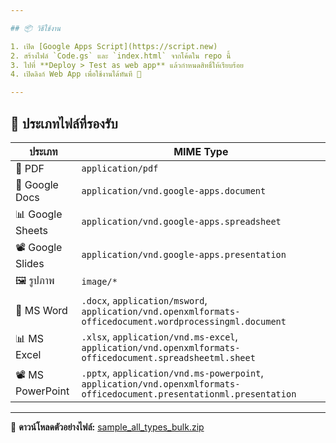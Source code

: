 ```yaml
---

## 📦 วิธีใช้งาน

1. เปิด [Google Apps Script](https://script.new)
2. สร้างไฟล์ `Code.gs` และ `index.html` จากโค้ดใน repo นี้
3. ไปที่ **Deploy > Test as web app** แล้วกำหนดสิทธิ์ให้เรียบร้อย
4. เปิดลิงก์ Web App เพื่อใช้งานได้ทันที 🎉

---
```


## 🧪 ประเภทไฟล์ที่รองรับ

| ประเภท            | MIME Type                                                                 |
|-------------------|---------------------------------------------------------------------------|
| 📄 PDF               | `application/pdf`                                                         |
| 📝 Google Docs       | `application/vnd.google-apps.document`                                    |
| 📊 Google Sheets     | `application/vnd.google-apps.spreadsheet`                                 |
| 📽️ Google Slides     | `application/vnd.google-apps.presentation`                                |
| 🖼️ รูปภาพ            | `image/*`                                                                 |
| 📃 MS Word           | `.docx`, `application/msword`, `application/vnd.openxmlformats-officedocument.wordprocessingml.document` |
| 📊 MS Excel          | `.xlsx`, `application/vnd.ms-excel`, `application/vnd.openxmlformats-officedocument.spreadsheetml.sheet` |
| 📽️ MS PowerPoint     | `.pptx`, `application/vnd.ms-powerpoint`, `application/vnd.openxmlformats-officedocument.presentationml.presentation` |

---

📁 **ดาวน์โหลดตัวอย่างไฟล์:**
[sample_all_types_bulk.zip](https://github.com/user-attachments/files/19407592/sample_all_types_bulk.zip)
